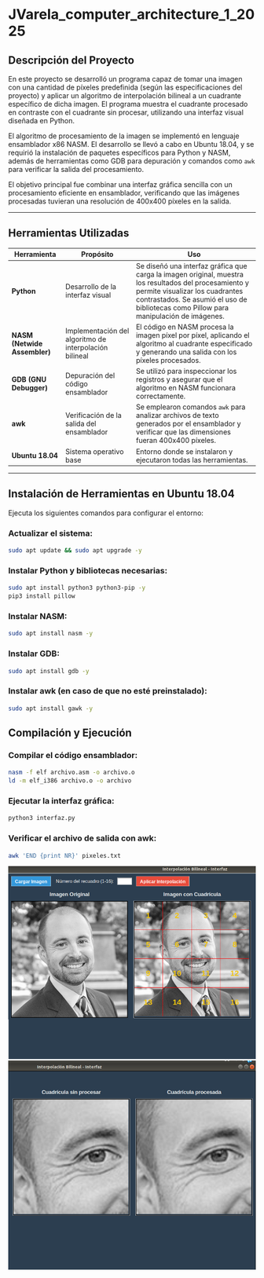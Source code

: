 # JVarela_computer_architecture_1_2025

## Descripción del Proyecto

En este proyecto se desarrolló un programa capaz de tomar una imagen con una cantidad de píxeles predefinida (según las especificaciones del proyecto) y aplicar un algoritmo de interpolación bilineal a un cuadrante específico de dicha imagen. El programa muestra el cuadrante procesado en contraste con el cuadrante sin procesar, utilizando una interfaz visual diseñada en Python.

El algoritmo de procesamiento de la imagen se implementó en lenguaje ensamblador x86 NASM. El desarrollo se llevó a cabo en Ubuntu 18.04, y se requirió la instalación de paquetes específicos para Python y NASM, además de herramientas como GDB para depuración y comandos como `awk` para verificar la salida del procesamiento.

El objetivo principal fue combinar una interfaz gráfica sencilla con un procesamiento eficiente en ensamblador, verificando que las imágenes procesadas tuvieran una resolución de 400x400 píxeles en la salida.

---

## Herramientas Utilizadas

| Herramienta | Propósito | Uso |
|-------------|-----------|-----|
| **Python** | Desarrollo de la interfaz visual | Se diseñó una interfaz gráfica que carga la imagen original, muestra los resultados del procesamiento y permite visualizar los cuadrantes contrastados. Se asumió el uso de bibliotecas como Pillow para manipulación de imágenes. |
| **NASM (Netwide Assembler)** | Implementación del algoritmo de interpolación bilineal | El código en NASM procesa la imagen píxel por píxel, aplicando el algoritmo al cuadrante especificado y generando una salida con los píxeles procesados. |
| **GDB (GNU Debugger)** | Depuración del código ensamblador | Se utilizó para inspeccionar los registros y asegurar que el algoritmo en NASM funcionara correctamente. |
| **awk** | Verificación de la salida del ensamblador | Se emplearon comandos `awk` para analizar archivos de texto generados por el ensamblador y verificar que las dimensiones fueran 400x400 píxeles. |
| **Ubuntu 18.04** | Sistema operativo base | Entorno donde se instalaron y ejecutaron todas las herramientas. |

---

## Instalación de Herramientas en Ubuntu 18.04

Ejecuta los siguientes comandos para configurar el entorno:

### Actualizar el sistema:
```bash
sudo apt update && sudo apt upgrade -y
```
### Instalar Python y bibliotecas necesarias:
```bash
sudo apt install python3 python3-pip -y
pip3 install pillow
```
### Instalar NASM:
```bash
sudo apt install nasm -y
```
### Instalar GDB:
```bash
sudo apt install gdb -y
```
### Instalar awk (en caso de que no esté preinstalado):
```bash
sudo apt install gawk -y
```
## Compilación y Ejecución
### Compilar el código ensamblador:
```bash
nasm -f elf archivo.asm -o archivo.o
ld -m elf_i386 archivo.o -o archivo
```
### Ejecutar la interfaz gráfica:
```bash
python3 interfaz.py
```
###  Verificar el archivo de salida con awk:
```bash
awk 'END {print NR}' pixeles.txt
```

![Imagen del programa cuando se carga un archivo](https://github.com/Jjvv21/JVarela_computer_architecture_1_2025/blob/Development/ImagenesTest/CargarImagen.PNG)
![Imagen del programa cuando se procesa un cuadrante](https://github.com/Jjvv21/JVarela_computer_architecture_1_2025/blob/Development/ImagenesTest/ImagenProcesada.PNG)



